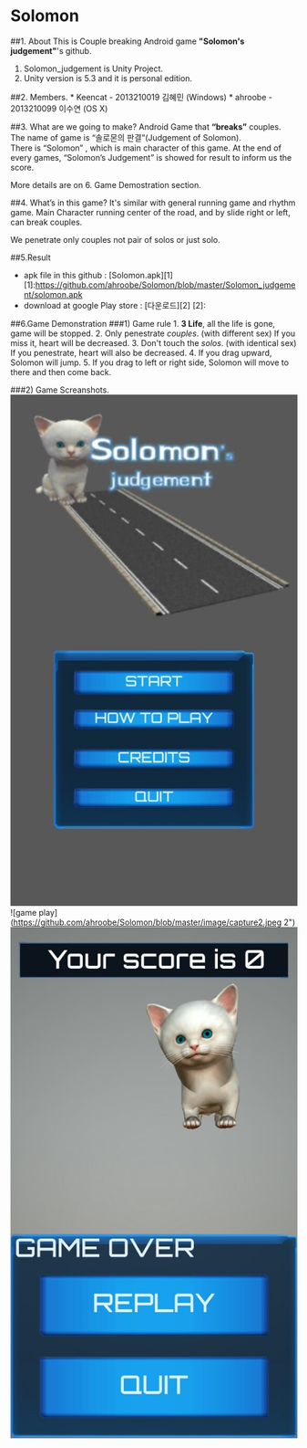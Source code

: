 # Solomon
##1. About
  This is Couple breaking Android game **"Solomon's judgement"**'s github.  
1. Solomon_judgement is Unity Project. 
2. Unity version is 5.3 and it is personal edition.

##2. Members.
    * Keencat - 2013210019 김혜민 (Windows)
    * ahroobe - 2013210099 이수연 (OS X)

##3. What are we going to make?
  Android Game that **“breaks”** couples. The name of game is “솔로몬의 판결”(Judgement of Solomon).    
There is “Solomon” , which is main character of this game. At the end of every games, “Solomon’s Judgement” is showed for result to inform us the score.  

More details are on 6. Game Demostration section.


##4. What’s in this game?
  It's similar with general running game and rhythm game. Main Character running center of the road, and by slide right or left, can break couples.
  
  We penetrate only couples not pair of solos or just solo. 

##5.Result
* apk file in this github : [Solomon.apk][1]
[1]:https://github.com/ahroobe/Solomon/blob/master/Solomon_judgement/solomon.apk
* download at google Play store : [다운로드][2]
[2]:

##6.Game Demonstration
###1) Game rule
    1. **3 Life**, all the life is gone, game will be stopped.
    2. Only penestrate *couples*. (with different sex) If you miss it, heart will be decreased.
    3. Don't touch the *solos*. (with identical sex) If you penestrate, heart will also be decreased.
    4. If you drag upward, Solomon will jump.
    5. If you drag to left or right side, Solomon will move to there and then come back.

###2) Game Screanshots.
![start image](https://github.com/ahroobe/Solomon/blob/master/image/capture1.jpeg "picture 1")
![game play](https://github.com/ahroobe/Solomon/blob/master/image/capture2.jpeg 2")
![result page](https://github.com/ahroobe/Solomon/blob/master/image/capture3.jpeg "picture 3")
